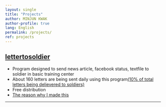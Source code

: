 ```yaml
---
layout: single
title: "Projects"
author: MINJUN KWAK
author-profile: true
lang: English
permalink: /projects/
ref: projects
---
```


## [lettertosoldier]({{"https://minjunkwak.github.io/lettertosoldier/lettertosoldier-kor-download/"}})
- Program designed to send news article, facebook status, textfile to soldier in basic training center
- About 160 letters are being sent daily using this program[(10% of total letters being delievered to soldiers)]({{"https://minjunkwak.github.io/lettertosoldier/lettertosoldier-so-far/"}})
- Free distribution
- [The reason why I made this]({{"https://minjunkwak.github.io/%EB%B8%94%EB%A1%9C%EA%B7%B8/Letter-to-Soldier/"}})

---

